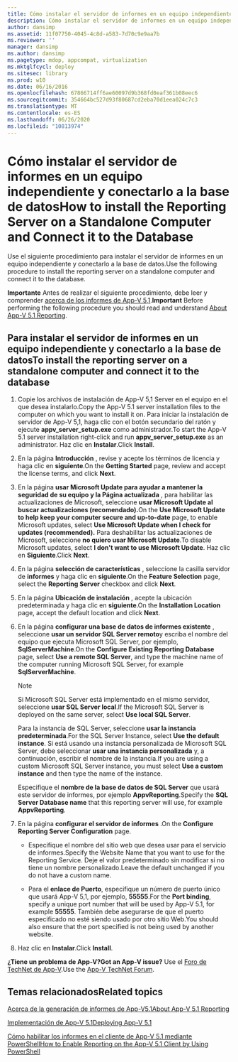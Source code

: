 ```yaml
---
title: Cómo instalar el servidor de informes en un equipo independiente y conectarlo a la base de datos
description: Cómo instalar el servidor de informes en un equipo independiente y conectarlo a la base de datos
author: dansimp
ms.assetid: 11f07750-4045-4c8d-a583-7d70c9e9aa7b
ms.reviewer: ''
manager: dansimp
ms.author: dansimp
ms.pagetype: mdop, appcompat, virtualization
ms.mktglfcycl: deploy
ms.sitesec: library
ms.prod: w10
ms.date: 06/16/2016
ms.openlocfilehash: 67866714ff6ae60097d9b368fd0eaf361b08eec6
ms.sourcegitcommit: 354664bc527d93f80687cd2eba70d1eea024c7c3
ms.translationtype: MT
ms.contentlocale: es-ES
ms.lasthandoff: 06/26/2020
ms.locfileid: "10813974"
---
```

# <span data-ttu-id="d0fcb-103">Cómo instalar el servidor de informes en un equipo independiente y conectarlo a la base de datos</span><span class="sxs-lookup"><span data-stu-id="d0fcb-103">How to install the Reporting Server on a Standalone Computer and Connect it to the Database</span></span>

<span data-ttu-id="d0fcb-104">Use el siguiente procedimiento para instalar el servidor de informes en un equipo independiente y conectarlo a la base de datos.</span><span class="sxs-lookup"><span data-stu-id="d0fcb-104">Use the following procedure to install the reporting server on a standalone computer and connect it to the database.</span></span>

<span data-ttu-id="d0fcb-105">**Importante** Antes de realizar el siguiente procedimiento, debe leer y comprender [acerca de los informes de App-V 5,1](about-app-v-51-reporting.md).</span><span class="sxs-lookup"><span data-stu-id="d0fcb-105">**Important** Before performing the following procedure you should read and understand [About App-V 5.1 Reporting](about-app-v-51-reporting.md).</span></span>

## <span data-ttu-id="d0fcb-106">Para instalar el servidor de informes en un equipo independiente y conectarlo a la base de datos</span><span class="sxs-lookup"><span data-stu-id="d0fcb-106">To install the reporting server on a standalone computer and connect it to the database</span></span>

1. <span data-ttu-id="d0fcb-107">Copie los archivos de instalación de App-V 5,1 Server en el equipo en el que desea instalarlo.</span><span class="sxs-lookup"><span data-stu-id="d0fcb-107">Copy the App-V 5.1 server installation files to the computer on which you want to install it on.</span></span> <span data-ttu-id="d0fcb-108">Para iniciar la instalación de servidor de App-V 5,1, haga clic con el botón secundario del ratón y ejecute **appv\_server\_setup.exe** como administrador.</span><span class="sxs-lookup"><span data-stu-id="d0fcb-108">To start the App-V 5.1 server installation right-click and run **appv\_server\_setup.exe** as an administrator.</span></span> <span data-ttu-id="d0fcb-109">Haz clic en **Instalar**.</span><span class="sxs-lookup"><span data-stu-id="d0fcb-109">Click **Install**.</span></span>

2. <span data-ttu-id="d0fcb-110">En la página **Introducción** , revise y acepte los términos de licencia y haga clic en **siguiente**.</span><span class="sxs-lookup"><span data-stu-id="d0fcb-110">On the **Getting Started** page, review and accept the license terms, and click **Next**.</span></span>

3. <span data-ttu-id="d0fcb-111">En la página **usar Microsoft Update para ayudar a mantener la seguridad de su equipo y la Página actualizada** , para habilitar las actualizaciones de Microsoft, seleccione **usar Microsoft Update al buscar actualizaciones (recomendado).**</span><span class="sxs-lookup"><span data-stu-id="d0fcb-111">On the **Use Microsoft Update to help keep your computer secure and up-to-date** page, to enable Microsoft updates, select **Use Microsoft Update when I check for updates (recommended).**</span></span> <span data-ttu-id="d0fcb-112">Para deshabilitar las actualizaciones de Microsoft, seleccione **no quiero usar Microsoft Update**.</span><span class="sxs-lookup"><span data-stu-id="d0fcb-112">To disable Microsoft updates, select **I don't want to use Microsoft Update**.</span></span> <span data-ttu-id="d0fcb-113">Haz clic en **Siguiente**.</span><span class="sxs-lookup"><span data-stu-id="d0fcb-113">Click **Next**.</span></span>

4. <span data-ttu-id="d0fcb-114">En la página **selección de características** , seleccione la casilla servidor de **informes** y haga clic en **siguiente**.</span><span class="sxs-lookup"><span data-stu-id="d0fcb-114">On the **Feature Selection** page, select the **Reporting Server** checkbox and click **Next**.</span></span>

5. <span data-ttu-id="d0fcb-115">En la página **Ubicación de instalación** , acepte la ubicación predeterminada y haga clic en **siguiente**.</span><span class="sxs-lookup"><span data-stu-id="d0fcb-115">On the **Installation Location** page, accept the default location and click **Next**.</span></span>

6. <span data-ttu-id="d0fcb-116">En la página **configurar una base de datos de informes existente** , seleccione **usar un servidor SQL Server remoto**y escriba el nombre del equipo que ejecuta Microsoft SQL Server, por ejemplo, **SqlServerMachine**.</span><span class="sxs-lookup"><span data-stu-id="d0fcb-116">On the **Configure Existing Reporting Database** page, select **Use a remote SQL Server**, and type the machine name of the computer running Microsoft SQL Server, for example **SqlServerMachine**.</span></span>

    > [!NOTE]
    > <span data-ttu-id="d0fcb-117">Si Microsoft SQL Server está implementado en el mismo servidor, seleccione **usar SQL Server local**.</span><span class="sxs-lookup"><span data-stu-id="d0fcb-117">If the Microsoft SQL Server is deployed on the same server, select **Use local SQL Server**.</span></span>

    <span data-ttu-id="d0fcb-118">Para la instancia de SQL Server, seleccione **usar la instancia predeterminada**.</span><span class="sxs-lookup"><span data-stu-id="d0fcb-118">For the SQL Server Instance, select **Use the default instance**.</span></span> <span data-ttu-id="d0fcb-119">Si está usando una instancia personalizada de Microsoft SQL Server, debe seleccionar **usar una instancia personalizada** y, a continuación, escribir el nombre de la instancia.</span><span class="sxs-lookup"><span data-stu-id="d0fcb-119">If you are using a custom Microsoft SQL Server instance, you must select **Use a custom instance** and then type the name of the instance.</span></span>

    <span data-ttu-id="d0fcb-120">Especifique el **nombre de la base de datos de SQL Server** que usará este servidor de informes, por ejemplo **AppvReporting**.</span><span class="sxs-lookup"><span data-stu-id="d0fcb-120">Specify the **SQL Server Database name** that this reporting server will use, for example **AppvReporting**.</span></span>

7. <span data-ttu-id="d0fcb-121">En la página **configurar el servidor de informes** .</span><span class="sxs-lookup"><span data-stu-id="d0fcb-121">On the **Configure Reporting Server Configuration** page.</span></span>

   - <span data-ttu-id="d0fcb-122">Especifique el nombre del sitio web que desea usar para el servicio de informes.</span><span class="sxs-lookup"><span data-stu-id="d0fcb-122">Specify the Website Name that you want to use for the Reporting Service.</span></span> <span data-ttu-id="d0fcb-123">Deje el valor predeterminado sin modificar si no tiene un nombre personalizado.</span><span class="sxs-lookup"><span data-stu-id="d0fcb-123">Leave the default unchanged if you do not have a custom name.</span></span>

   - <span data-ttu-id="d0fcb-124">Para el **enlace de Puerto**, especifique un número de puerto único que usará App-V 5,1, por ejemplo, **55555**.</span><span class="sxs-lookup"><span data-stu-id="d0fcb-124">For the **Port binding**, specify a unique port number that will be used by App-V 5.1, for example **55555**.</span></span> <span data-ttu-id="d0fcb-125">También debe asegurarse de que el puerto especificado no esté siendo usado por otro sitio Web.</span><span class="sxs-lookup"><span data-stu-id="d0fcb-125">You should also ensure that the port specified is not being used by another website.</span></span>

8. <span data-ttu-id="d0fcb-126">Haz clic en **Instalar**.</span><span class="sxs-lookup"><span data-stu-id="d0fcb-126">Click **Install**.</span></span>

**<span data-ttu-id="d0fcb-127">¿Tiene un problema de App-V?</span><span class="sxs-lookup"><span data-stu-id="d0fcb-127">Got an App-V issue?</span></span>** <span data-ttu-id="d0fcb-128">Use el [Foro de TechNet de App-V](https://social.technet.microsoft.com/Forums/home?forum=mdopappv).</span><span class="sxs-lookup"><span data-stu-id="d0fcb-128">Use the [App-V TechNet Forum](https://social.technet.microsoft.com/Forums/home?forum=mdopappv).</span></span>

## <span data-ttu-id="d0fcb-129">Temas relacionados</span><span class="sxs-lookup"><span data-stu-id="d0fcb-129">Related topics</span></span>

[<span data-ttu-id="d0fcb-130">Acerca de la generación de informes de App-V5.1</span><span class="sxs-lookup"><span data-stu-id="d0fcb-130">About App-V 5.1 Reporting</span></span>](about-app-v-51-reporting.md)

[<span data-ttu-id="d0fcb-131">Implementación de App-V 5.1</span><span class="sxs-lookup"><span data-stu-id="d0fcb-131">Deploying App-V 5.1</span></span>](deploying-app-v-51.md)

[<span data-ttu-id="d0fcb-132">Cómo habilitar los informes en el cliente de App-V 5.1 mediante PowerShell</span><span class="sxs-lookup"><span data-stu-id="d0fcb-132">How to Enable Reporting on the App-V 5.1 Client by Using PowerShell</span></span>](how-to-enable-reporting-on-the-app-v-51-client-by-using-powershell.md)
